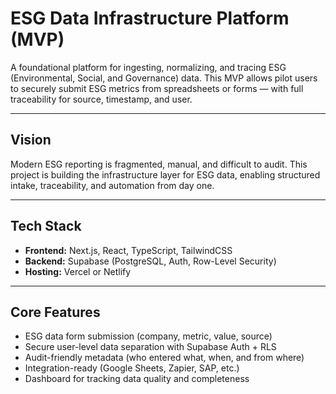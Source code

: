 # ESG Data Infrastructure Platform (MVP)

A foundational platform for ingesting, normalizing, and tracing ESG (Environmental, Social, and Governance) data. This MVP allows pilot users to securely submit ESG metrics from spreadsheets or forms — with full traceability for source, timestamp, and user.

---

## Vision

Modern ESG reporting is fragmented, manual, and difficult to audit. This project is building the infrastructure layer for ESG data, enabling structured intake, traceability, and automation from day one.

---

## Tech Stack

- **Frontend:** Next.js, React, TypeScript, TailwindCSS
- **Backend:** Supabase (PostgreSQL, Auth, Row-Level Security)
- **Hosting:** Vercel or Netlify

---

## Core Features

- ESG data form submission (company, metric, value, source)
- Secure user-level data separation with Supabase Auth + RLS
- Audit-friendly metadata (who entered what, when, and from where)
- Integration-ready (Google Sheets, Zapier, SAP, etc.)
- Dashboard for tracking data quality and completeness
